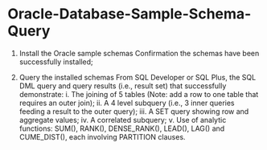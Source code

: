 # Oracle-Database-Sample-Schema-Query

1)	Install the Oracle sample schemas
Confirmation the schemas have been successfully installed;

3)	Query the installed schemas
From SQL Developer or SQL Plus, the SQL DML query and query results (i.e., result set) that successfully demonstrate:
i.	The joining of 5 tables (Note: add a row to one table that requires an outer join);
ii.	A 4 level subquery (i.e., 3 inner queries feeding a result to the outer query);
iii.	A SET query showing row and aggregate values;
iv.	A correlated subquery;
v.	Use of analytic functions: SUM(), RANK(), DENSE_RANK(), LEAD(), LAG() and CUME_DIST(), each involving PARTITION clauses.
